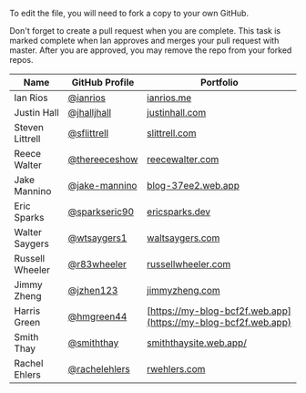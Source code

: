To edit the file, you will need to fork a copy to your own GitHub.

Don't forget to create a pull request when you are complete. This task is marked complete when Ian approves and merges your pull request with master. After you are approved, you may remove the repo from your forked repos.

| Name | GitHub Profile | Portfolio |
| --- | --- | --- |
| Ian Rios | [@ianrios](https://github.com/ianrios) | [ianrios.me](https://ianrios.me) |
| Justin Hall | [@jhalljhall](https://github.com/jhalljhall) | [justinhall.com](https://justinhall.com) |
| Steven Littrell | [@sflittrell](https://github.com/sflittrell) | [slittrell.com](https://slittrell.com) |
| Reece Walter | [@thereeceshow](https://github.com/thereeceshow) | [reecewalter.com](https://reecewalter.com) |
| Jake Mannino | [@jake-mannino](https://github.com/jake-mannino) | [blog-37ee2.web.app](https://blog-37ee2.web.app) |
| Eric Sparks | [@sparkseric90](https://github.com/sparkseric90) | [ericsparks.dev](https://ericsparks.dev) |
| Walter Saygers | [@wtsaygers1](https://github.com/wtsaygers1) | [waltsaygers.com](https://waltsaygers.com) |
| Russell Wheeler | [@r83wheeler](https://github.com/r83wheeler) | [russellwheeler.com](https://russellwheeler.com) |
| Jimmy Zheng | [@jzhen123](https://github.com/Jzhen123) | [jimmyzheng.com](https://jimmyzheng.com) |
| Harris Green | [@hmgreen44](https://github.com/hmgreen44) | [https://my-blog-bcf2f.web.app](https://my-blog-bcf2f.web.app) |
| Smith Thay | [@smiththay](https://github.com/smiththay) | [smiththaysite.web.app/](https://smiththaysite.web.app/) |
| Rachel Ehlers | [@rachelehlers](https://github.com/cedar-waxwing) | [rwehlers.com](https://rwehlers.com) |
